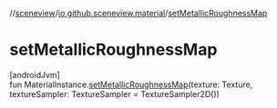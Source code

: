 //[sceneview](../../index.md)/[io.github.sceneview.material](index.md)/[setMetallicRoughnessMap](set-metallic-roughness-map.md)

# setMetallicRoughnessMap

[androidJvm]\
fun MaterialInstance.[setMetallicRoughnessMap](set-metallic-roughness-map.md)(texture: Texture, textureSampler: TextureSampler = TextureSampler2D())
